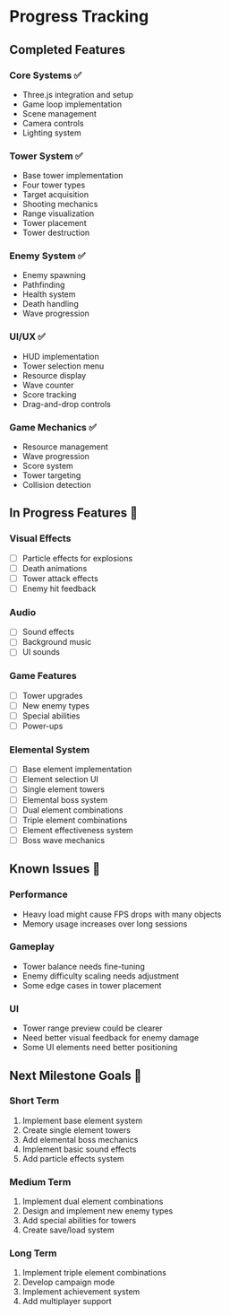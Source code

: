 # Progress Tracking

## Completed Features

### Core Systems ✅
- Three.js integration and setup
- Game loop implementation
- Scene management
- Camera controls
- Lighting system

### Tower System ✅
- Base tower implementation
- Four tower types
- Target acquisition
- Shooting mechanics
- Range visualization
- Tower placement
- Tower destruction

### Enemy System ✅
- Enemy spawning
- Pathfinding
- Health system
- Death handling
- Wave progression

### UI/UX ✅
- HUD implementation
- Tower selection menu
- Resource display
- Wave counter
- Score tracking
- Drag-and-drop controls

### Game Mechanics ✅
- Resource management
- Wave progression
- Score system
- Tower targeting
- Collision detection

## In Progress Features 🚧

### Visual Effects
- [ ] Particle effects for explosions
- [ ] Death animations
- [ ] Tower attack effects
- [ ] Enemy hit feedback

### Audio
- [ ] Sound effects
- [ ] Background music
- [ ] UI sounds

### Game Features
- [ ] Tower upgrades
- [ ] New enemy types
- [ ] Special abilities
- [ ] Power-ups

### Elemental System
- [ ] Base element implementation
- [ ] Element selection UI
- [ ] Single element towers
- [ ] Elemental boss system
- [ ] Dual element combinations
- [ ] Triple element combinations
- [ ] Element effectiveness system
- [ ] Boss wave mechanics

## Known Issues 🐛

### Performance
- Heavy load might cause FPS drops with many objects
- Memory usage increases over long sessions

### Gameplay
- Tower balance needs fine-tuning
- Enemy difficulty scaling needs adjustment
- Some edge cases in tower placement

### UI
- Tower range preview could be clearer
- Need better visual feedback for enemy damage
- Some UI elements need better positioning

## Next Milestone Goals 🎯

### Short Term
1. Implement base element system
2. Create single element towers
3. Add elemental boss mechanics
4. Implement basic sound effects
5. Add particle effects system

### Medium Term
1. Implement dual element combinations
2. Design and implement new enemy types
3. Add special abilities for towers
4. Create save/load system

### Long Term
1. Implement triple element combinations
2. Develop campaign mode
3. Implement achievement system
4. Add multiplayer support 